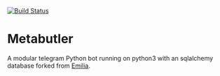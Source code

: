 [![Build Status](https://travis-ci.org/destroyer19991/MetaButler.svg?branch=MetaButler)](https://travis-ci.org/destroyer19991/MetaButler)

# Metabutler
A modular telegram Python bot running on python3 with an sqlalchemy database forked from [Emilia](https://t.me/EmiliaHikariBot).


